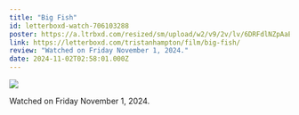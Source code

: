 ```yaml
---
title: "Big Fish"
id: letterboxd-watch-706103288
poster: https://a.ltrbxd.com/resized/sm/upload/w2/v9/2v/lv/6DRFdlNZpAaEt7eejsbAlJGgaM7-0-600-0-900-crop.jpg?v=89bfbcf64e
link: https://letterboxd.com/tristanhampton/film/big-fish/
review: "Watched on Friday November 1, 2024."
date: 2024-11-02T02:58:01.000Z
---
```

 <p><img src="https://a.ltrbxd.com/resized/sm/upload/w2/v9/2v/lv/6DRFdlNZpAaEt7eejsbAlJGgaM7-0-600-0-900-crop.jpg?v=89bfbcf64e"/></p> <p>Watched on Friday November 1, 2024.</p>